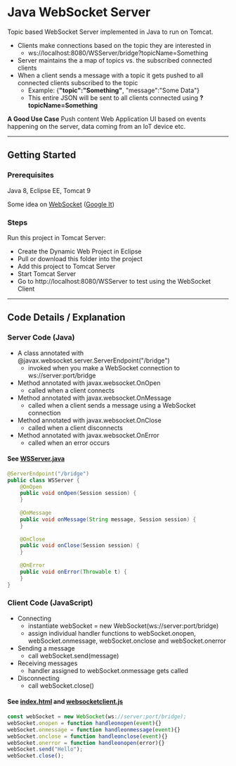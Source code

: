 # Java WebSocket Server

Topic based WebSocket Server implemented in Java to run on Tomcat.

- Clients make connections based on the topic they are interested in
  - ws://localhost:8080/WSServer/bridge?topicName=Something
- Server maintains the a map of topics vs. the subscribed connected clients
- When a client sends a message with a topic it gets pushed to all connected clients subscribed to the topic
  - Example: {**"topic":"Something"**, "message":"Some Data"}
  - This entire JSON will be sent to all clients connected using **?topicName=Something**

**A Good Use Case**
Push content Web Application UI based on events happening on the server, data coming from an IoT device etc.

** **
## Getting Started

### Prerequisites
Java 8, Eclipse EE, Tomcat 9 

Some idea on [WebSocket](https://en.wikipedia.org/wiki/WebSocket)  ([Google It](https://www.google.com/search?q=websocket))

### Steps
Run this project in Tomcat Server:
* Create the Dynamic Web Project in Eclipse
* Pull or download this folder into the project
* Add this project to Tomcat Server
* Start Tomcat Server
* Go to http://localhost:8080/WSServer to test using the WebSocket Client

** **
## Code Details / Explanation

### Server Code (Java)
- A class annotated with @javax.websocket.server.ServerEndpoint("/bridge")
  - invoked when you make a WebSocket connection to ws://server:port/bridge
- Method annotated with javax.websocket.OnOpen
  - called when a client connects
- Method annotated with javax.websocket.OnMessage
  - called when a client sends a message using a WebSocket connection
- Method annotated with javax.websocket.OnClose
  - called when a client disconnects
- Method annotated with javax.websocket.OnError
  - called when an error occurs

#### See [WSServer.java](src/technology/truly/ws/server/WSServer.java)
```Java
@ServerEndpoint("/bridge")
public class WSServer {
    @OnOpen
    public void onOpen(Session session) {
    }
    
    @OnMessage
    public void onMessage(String message, Session session) {
    }
    
    @OnClose
    public void onClose(Session session) {
    }
    
    @OnError
    public void onError(Throwable t) {
    }
}
```

### Client Code (JavaScript)
- Connecting
  - instantiate webSocket = new WebSocket(ws://server:port/bridge)
  - assign individual handler functions to webSocket.onopen, webSocket.onmessage, webSocket.onclose and webSocket.onerror
- Sending a message
  - call webSocket.send(message)
- Receiving messages
  - handler assigned to webSocket.onmessage gets called
- Disconnecting
  - call webSocket.close()

#### See [index.html](WebContent/index.html) and [websocketclient.js](WebContent/websocketclient.js)
```JavaScript
const webSocket = new WebSocket(ws://server:port/bridge);
webSocket.onopen = function handleonopen(event){}
webSocket.onmessage = function handleonmessage(event){}
webSocket.onclose = function handleonclose(event){}
webSocket.onerror = function handleonopen(error){}
webSocket.send("Hello");
webSocket.close();
```
